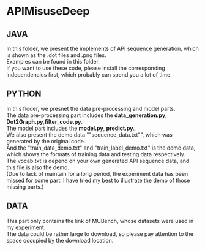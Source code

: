 # APIMisuseDeep

## JAVA 
In this folder, we present the implements of API sequence generation, which is shown as the .dot files and .png files.   
Examples can be found in this folder.  
If you want to use these code, please install the corresponding independencies first, which probably can spend you a lot of time.  
## PYTHON
In this floder, we presnet the data pre-processing and model parts.  
The data pre-processing part includes the **data_generation.py**, **Dot2Graph.py**,**filter_code.py**.  
The model part includes the **model.py**, **predict.py**.  
We also present the demo data ""sequence_data.txt"", which was generated by the original code.   
And the "train_data_demo.txt" and "train_label_demo.txt" is the demo data, which shows the formats of training data and testing data respectively.  
The vocab.txt is depend on your own generated API sequence data, and this file is also the demo.  
(Due to lack of maintain for a long period, the experiment data has been missed for some part. I have tried my best to illustrate the demo of those missing parts.)  
## DATA
This part only contains the link of MUBench, whose datasets were used in my experiment.  
The data could be rather large to download, so please pay attention to the space occupied by the download location.  
